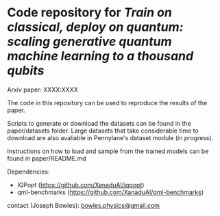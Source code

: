 # Code repository for *Train on classical, deploy on quantum: scaling generative quantum machine learning to a thousand qubits*

Arxiv paper: XXXX:XXXX

The code in this repository can be used to reproduce the results of the paper. 

Scripts to generate or download the datasets can be found in the
paper/datasets folder. Large datasets that take considerable time to download are also avaliable in Pennylane's dataset module (in progress). 

Instructions on how to load and sample from the trained models can be found in paper/README.md

Dependencies:
- IQPopt (https://github.com/XanaduAI/iqpopt)
- qml-benchmarks (https://github.com/XanaduAI/qml-benchmarks)


contact (Joseph Bowles): bowles.physics@gmail.com

